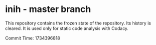 # inih - master branch

This repository contains the frozen state of the repository.
Its history is cleared. It is used only for static code
analysis with Codacy.

Commit Time: 1734396818